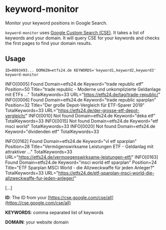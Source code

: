 # keyword-monitor
Monitor your keyword positions in Google Search.

`keyword-monitor` uses [Google Custom Search (CSE)](https://developers.google.com/custom-search/). It takes a list of keywords and your domain. It will query CSE for your keywords and checks the first pages to find your domain results.

## Usage

```ID=0093493... DOMAIN=etfs24.de KEYWORDS='keyword1,keyword2,keyword3' keyword-monitor```

INFO[0005] Found                                         Domain=etfs24.de Keyword="trade republic etf" Position=50 Title="trade republic - Moderne und unkomplizierte Geldanlage mit ETFs ..." TotalKeywords=33 URL="https://etfs24.de/tag/trade-republic/"
INFO[0006] Found                                         Domain=etfs24.de Keyword="trade republic sparplan" Position=32 Title="Der große Depot-Vergleich für ETF-Sparer 2019" TotalKeywords=33 URL="https://etfs24.de/der-grosse-etf-depot-vergleich/"
INFO[0010] Not found                                     Domain=etfs24.de Keyword="deka etf" TotalKeywords=33
INFO[0015] Not found                                     Domain=etfs24.de Keyword="etf msci world" TotalKeywords=33
INFO[0020] Not found                                     Domain=etfs24.de Keyword="dividenden etf" TotalKeywords=33

INFO[0162] Found                                         Domain=etfs24.de Keyword="vl etf sparplan" Position=28 Title="Vermögenswirksame Leistungen ETF - Geldanlag mit attraktiver ..." TotalKeywords=33 URL="https://etfs24.de/vermoegenswirksame-leistungen-etf/"
INFO[0163] Found                                         Domain=etfs24.de Keyword="msci world etf sparplan" Position=24 Title="ETF Sparplan MSCI World - die Allzweckwaffe für jeden Anleger?" TotalKeywords=33 URL="https://etfs24.de/etf-sparplan-msci-world-die-allzweckwaffe-fur-jeden-anleger/"

[...]

**ID**: The ID from your [https://cse.google.com/cse/all](https://cse.google.com/cse/all) 

**KEYWORDS**: comma separated list of keywords

**DOMAIN**: your website domain